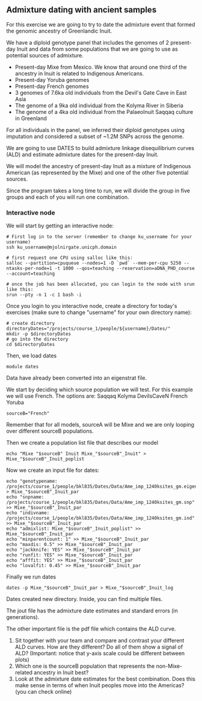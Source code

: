 ## Admixture dating with ancient samples

For this exercise we are going to try to date the admixture event that formed the genomic ancestry of Greenlandic Inuit. 

We have a diploid genotype panel that includes the genomes of 2 present-day Inuit and data from some populations that we are going to use as potential sources of admixture. 

- Present-day Mixe from Mexico. We know that around one third of the ancestry in Inuit is related to Indigenous Americans. 
- Present-day Yoruba genomes
- Present-day French genomes
- 3 genomes of 7.6ka old individuals from the Devil's Gate Cave in East Asia
- The genome of a 9ka old individual from the Kolyma River in Siberia
- The genome of a 4ka old individual from the PalaeoInuit Saqqaq culture in Greenland

For all individuals in the panel, we inferred their diploid genotypes using imputation and considered a subset of ~1.2M SNPs across the genome. 

We are going to use DATES to build admixture linkage disequilibrium curves (ALD) and estimate admixture dates for the present-day Inuit. 

We will model the ancestry of present-day Inuit as a mixture of Indigenous American (as represented by the Mixe) and one of the other five potential sources. 

Since the program takes a long time to run, we will divide the group in five groups and each of you will run one combination. 


### Interactive node

We will start by getting an interactive node:

```{bash, eval = FALSE}
# First log in to the server (remember to change ku_username for your username)
ssh ku_username@mjolnirgate.unicph.domain

# first request one CPU using salloc like this:
salloc --partition=cpuqueue --nodes=1 -D `pwd` --mem-per-cpu 5250 --ntasks-per-node=1 -t 1000 --qos=teaching --reservation=aDNA_PHD_course --account=teaching

# once the job has been allocated, you can login to the node with srun like this:
srun --pty -n 1 -c 1 bash -i
```

Once you login to you interactive node, create a directory for today's exercises (make sure to change "username" for your own directory name):
 
```{bash, eval = FALSE}
# create directory
directoryDates="/projects/course_1/people/${username}/Dates/"
mkdir -p $directoryDates
# go into the directory
cd $directoryDates
```

Then, we load dates

```{bash, eval = FALSE}
module dates
```

Data have already been converted into an eigenstrat file. 

We start by deciding which source population we will test. For this example we will use French. The options are: Saqqaq Kolyma DevilsCaveN French Yoruba

```{bash, eval = FALSE}
sourceB="French"
```

Remember that for all models, sourceA will be Mixe and we are only looping over different sourceB populations. 

Then we create a population list file that describes our model

```{bash, eval = FALSE}
echo "Mixe "$sourceB" Inuit Mixe_"$sourceB"_Inuit" >  Mixe_"$sourceB"_Inuit_poplist
```

Now we create an input file for dates:

```{bash, eval = FALSE}
echo "genotypename: /projects/course_1/people/bkl835/Dates/Data/Ame_imp_1240ksites_gm.eigenstratgeno" > Mixe_"$sourceB"_Inuit_par
echo "snpname: /projects/course_1/people/bkl835/Dates/Data/Ame_imp_1240ksites_gm.snp" >> Mixe_"$sourceB"_Inuit_par
echo "indivname: /projects/course_1/people/bkl835/Dates/Data/Ame_imp_1240ksites_gm.ind" >> Mixe_"$sourceB"_Inuit_par
echo "admixlist: Mixe_"$sourceB"_Inuit_poplist" >> Mixe_"$sourceB"_Inuit_par
echo "minparentcount: 1" >> Mixe_"$sourceB"_Inuit_par
echo "maxdis: 0.5" >> Mixe_"$sourceB"_Inuit_par
echo "jackknife: YES" >> Mixe_"$sourceB"_Inuit_par
echo "runfit: YES" >> Mixe_"$sourceB"_Inuit_par
echo "afffit: YES" >> Mixe_"$sourceB"_Inuit_par
echo "lovalfit: 0.45" >> Mixe_"$sourceB"_Inuit_par
```

Finally we run dates

```{bash, eval = FALSE}
dates -p Mixe_"$sourceB"_Inuit_par > Mixe_"$sourceB"_Inuit_log
```

Dates created new directory. Inside, you can find multiple files. 

The jout file has the admixture date estimates and standard errors (in generations).


The other important file is the pdf file which contains the ALD curve. 


1. Sit together with your team and compare and contrast your different ALD curves. How are they different? Do all of them show a signal of ALD? (Important: notice that y-axis scale could be different between plots)
2. Which one is the sourceB population that represents the non-Mixe-related ancestry in Inuit best? 
3. Look at the admixture date estimates for the best combination. Does this make sense in terms of when Inuit peoples move into the Americas? (you can check online)






